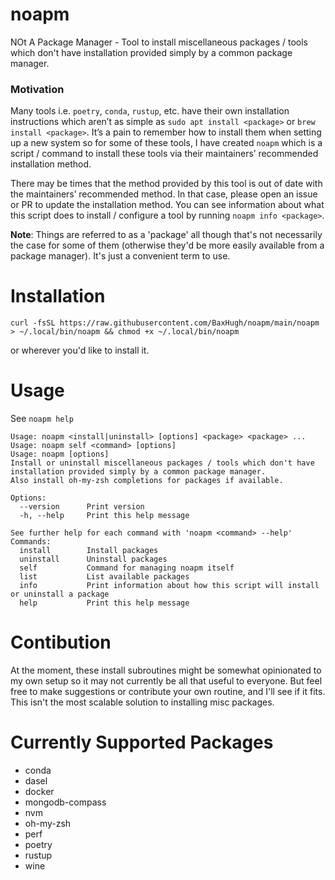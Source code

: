 # noapm
NOt A Package Manager - Tool to install miscellaneous packages / tools which don't have installation provided simply by a common package manager.

### Motivation
Many tools i.e. `poetry`, `conda`, `rustup`, etc. have their own installation instructions which aren’t as simple as `sudo apt install <package>` or `brew install <package>`. It’s a pain to remember how to install them when setting up a new system so for some of these tools, I have created `noapm` which is a script / command to install these tools via their maintainers’ recommended installation method.

There may be times that the method provided by this tool is out of date with the maintainers’ recommended method. In that case, please open an issue or PR to update the installation method. You can see information about what this script does to install / configure a tool by running `noapm info <package>`.

**Note**: Things are referred to as a 'package' all though that's not necessarily the case for some of them (otherwise they'd be more easily available from a package manager). It's just a convenient term to use.

# Installation
```
curl -fsSL https://raw.githubusercontent.com/BaxHugh/noapm/main/noapm > ~/.local/bin/noapm && chmod +x ~/.local/bin/noapm
```
or wherever you'd like to install it.

# Usage
See `noapm help`
<!-- TODO: Update this part of the README whenever help gets updated -->
```
Usage: noapm <install|uninstall> [options] <package> <package> ...
Usage: noapm self <command> [options]
Usage: noapm [options]
Install or uninstall miscellaneous packages / tools which don't have installation provided simply by a common package manager.
Also install oh-my-zsh completions for packages if available.

Options:
  --version      Print version
  -h, --help     Print this help message

See further help for each command with 'noapm <command> --help'
Commands:
  install        Install packages
  uninstall      Uninstall packages
  self           Command for managing noapm itself
  list           List available packages
  info           Print information about how this script will install or uninstall a package
  help           Print this help message
```

# Contibution
At the moment, these install subroutines might be somewhat opinionated to my own setup so it may not currently be all that useful to everyone. But feel free to make suggestions or contribute your own routine, and I'll see if it fits.
This isn't the most scalable solution to installing misc packages.

# Currently Supported Packages
<!-- TODO: Update this list whenever a new package is added -->
- conda
- dasel
- docker
- mongodb-compass
- nvm
- oh-my-zsh
- perf
- poetry
- rustup
- wine